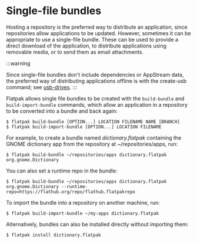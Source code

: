 # Single-file bundles

Hosting a repository is the preferred way to distribute an application,
since repositories allow applications to be updated. However, sometimes
it can be appropriate to use a single-file bundle. These can be used to
provide a direct download of the application, to distribute applications
using removable media, or to send them as email attachments.

:::warning

Since single-file bundles don't include dependencies or AppStream data,
the preferred way of distributing applications offline is with the
create-usb command; see [usb-drives](usb-drives).
:::

Flatpak allows single file bundles to be created with the `build-bundle`
and `build-import-bundle` commands, which allow an application in a
repository to be converted into a bundle and back again:

    $ flatpak build-bundle [OPTION...] LOCATION FILENAME NAME [BRANCH]
    $ flatpak build-import-bundle [OPTION...] LOCATION FILENAME

For example, to create a bundle named _dictionary.flatpak_
containing the GNOME dictionary app from the repository at
\~/repositories/apps, run:

    $ flatpak build-bundle ~/repositories/apps dictionary.flatpak org.gnome.Dictionary

You can also set a runtime repo in the bundle:

    $ flatpak build-bundle ~/repositories/apps dictionary.flatpak org.gnome.Dictionary --runtime-repo=https://flathub.org/repo/flathub.flatpakrepo

To import the bundle into a repository on another machine, run:

    $ flatpak build-import-bundle ~/my-apps dictionary.flatpak

Alternatively, bundles can also be installed directly without importing
them:

    $ flatpak install dictionary.flatpak
